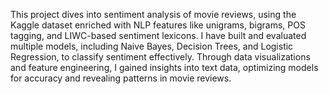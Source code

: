 This project dives into sentiment analysis of movie reviews, using the Kaggle dataset enriched with NLP features like unigrams, bigrams, POS tagging, and LIWC-based sentiment lexicons. I have built and evaluated multiple models, including Naive Bayes, Decision Trees, and Logistic Regression, to classify sentiment effectively. Through data visualizations and feature engineering, I gained insights into text data, optimizing models for accuracy and revealing patterns in movie reviews.
